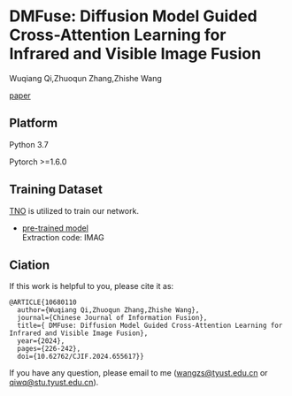 # DMFuse: Diffusion Model Guided Cross-Attention Learning for Infrared and Visible Image Fusion
Wuqiang Qi,Zhuoqun Zhang,Zhishe Wang 

[paper](https://www.iece.org/article/abs/cjif.2024.655617)

## Platform
Python 3.7

Pytorch >=1.6.0

## Training Dataset

[TNO](https://ﬁgshare.com/articles/TN_Image_Fusion_Dataset/1008029) is utilized to train our network.
* [pre-trained model]( https://pan.baidu.com/s/1_0SlthPmlQPEePzOZbxLWA?pwd=IMAG )<br>
 Extraction code: IMAG
## Ciation
If this work is helpful to you, please cite it as:
```
@ARTICLE{10680110
  author={Wuqiang Qi,Zhuoqun Zhang,Zhishe Wang},
  journal={Chinese Journal of Information Fusion}, 
  title={ DMFuse: Diffusion Model Guided Cross-Attention Learning for Infrared and Visible Image Fusion}, 
  year={2024},
  pages={226-242},
  doi={10.62762/CJIF.2024.655617}}
 ```
If you have any question, please email to me (wangzs@tyust.edu.cn or qiwq@stu.tyust.edu.cn).
